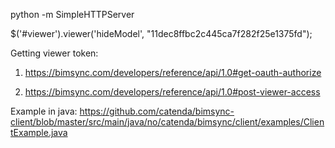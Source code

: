 python -m SimpleHTTPServer

$('#viewer').viewer('hideModel', "11dec8ffbc2c445ca7f282f25e1375fd");

Getting viewer token:

1) https://bimsync.com/developers/reference/api/1.0#get-oauth-authorize

2) https://bimsync.com/developers/reference/api/1.0#post-viewer-access

Example in java: 
https://github.com/catenda/bimsync-client/blob/master/src/main/java/no/catenda/bimsync/client/examples/ClientExample.java
